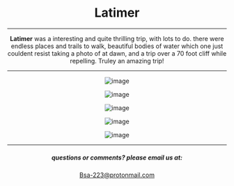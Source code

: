 <h1>Latimer</h1>

  <hr>

<strong>Latimer</strong> was a interesting and quite thrilling trip, with lots to do.
there were endless places and trails to walk, beautiful bodies of water which one just couldent resist taking a photo of at dawn, and a trip over a 70 foot cliff while repelling.
Truley an amazing trip!

<hr>

![image](https://github.com/Troop223/223-Official/assets/168667435/92485eb5-1001-4263-92af-3a53d66bd6a8)

![image](https://github.com/Troop223/223-Official/assets/168667435/cf2b4c2e-ccdd-493a-b97e-934e416bb451)

![image](https://github.com/Troop223/223-Official/assets/168667435/6c5dc52d-d3a7-4b8e-81a2-01271fd3fac5)

![image](https://github.com/Troop223/223-Official/assets/168667435/4b8f4725-103c-4a7a-aa5f-8289252fe127)

![image](https://github.com/Troop223/223-Official/assets/168667435/c25ae770-1cc1-48f0-87f3-44b241fd2b48)

<hr>

   ##### questions or comments? please email us at:  
<a href="mailto:Bsa-223@protonmail.com">Bsa-223@protonmail.com </a>



<style>

body{

text-align: center;

  
}

  
</style>


